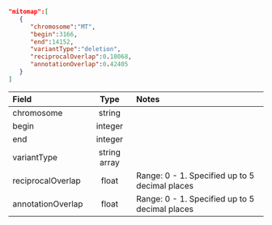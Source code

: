 ```json
"mitomap":[ 
   { 
      "chromosome":"MT",
      "begin":3166,
      "end":14152,
      "variantType":"deletion",
      "reciprocalOverlap":0.18068,
      "annotationOverlap":0.42405
   }
]
```
| Field             | Type         | Notes                                          |
|:------------------|:------------:|:-----------------------------------------------|
| chromosome        | string       |                                                |
| begin             | integer      |                                                |
| end               | integer      |                                                |
| variantType       | string array |                                                |
| reciprocalOverlap | float        | Range: 0 - 1. Specified up to 5 decimal places |
| annotationOverlap | float        | Range: 0 - 1. Specified up to 5 decimal places |
